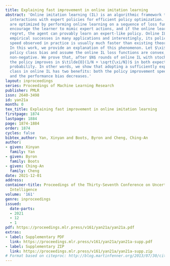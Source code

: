 ```yaml
---
title: Explaining fast improvement in online imitation learning
abstract: 'Online imitation learning (IL) is an algorithmic framework that leverages
  interactions with expert policies for efficient policy optimization. Here policies
  are optimized by performing online learning on a sequence of loss functions that
  encourage the learner to mimic expert actions, and if the online learning has no
  regret, the agent can provably learn an expert-like policy. Online IL has demonstrated
  empirical successes in many applications and interestingly, its policy improvement
  speed observed in practice is usually much faster than existing theory suggests.
  In this work, we provide an explanation of this phenomenon. Let $\xi$ denote the
  policy class bias and assume the online IL loss functions are convex, smooth, and
  non-negative. We prove that, after $N$ rounds of online IL with stochastic feedback,
  the policy improves in $\tilde{O}(1/N + \sqrt{\xi/N})$ in both expectation and high
  probability. In other words, we show that adopting a sufficiently expressive policy
  class in online IL has two benefits: both the policy improvement speed increases
  and the performance bias decreases.'
layout: inproceedings
series: Proceedings of Machine Learning Research
publisher: PMLR
issn: 2640-3498
id: yan21a
month: 0
tex_title: Explaining fast improvement in online imitation learning
firstpage: 1874
lastpage: 1884
page: 1874-1884
order: 1874
cycles: false
bibtex_author: Yan, Xinyan and Boots, Byron and Cheng, Ching-An
author:
- given: Xinyan
  family: Yan
- given: Byron
  family: Boots
- given: Ching-An
  family: Cheng
date: 2021-12-01
address:
container-title: Proceedings of the Thirty-Seventh Conference on Uncertainty in Artificial
  Intelligence
volume: '161'
genre: inproceedings
issued:
  date-parts:
  - 2021
  - 12
  - 1
pdf: https://proceedings.mlr.press/v161/yan21a/yan21a.pdf
extras:
- label: Supplementary PDF
  link: https://proceedings.mlr.press/v161/yan21a/yan21a-supp.pdf
- label: Supplementary ZIP
  link: https://proceedings.mlr.press/v161/yan21a/yan21a-supp.zip
# Format based on citeproc: http://blog.martinfenner.org/2013/07/30/citeproc-yaml-for-bibliographies/
---
```

